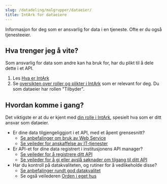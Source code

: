 ```yaml
---
slug: /datadeling/malgrupper/dataeier/
title: IntArk for dataeiere
---
```


Informasjon for deg som er ansvarlig for data i en tjeneste. Ofte er du også
tjenesteeier.


## Hva trenger jeg å vite?

Som ansvarlig for data som andre kan ha bruk for, har du plikt til å dele dette
i et API.

1. Les [Hva er IntArk](/docs/datadeling/hva-er)
2. Se [oversikten over roller og plikter i IntArk](/docs/datadeling/hva-er/roller) som er relevant for deg. Du som dataeier har rollen "Tilbyder".


## Hvordan komme i gang?

Det viktigste er at du er kjent med [din rolle i
IntArk](/docs/datadeling/hva-er/roller), spesielt hva som er ditt ansvar som
dataeier.


* Er dine data tilgjengeliggjort i et API, med et åpent grensesnitt?
	+ [Se anbefalinger om bruk av Web Service](/docs/datadeling/god-praksis/bruk-av-webservice)
	+ [Se veileder for anskaffelse av IT-tjenester](/docs/datadeling/veiledere/annet/anskaffelse)
* Er API-et for dine data registrert i institusjonens API manager?
	+ [Se veileder for å registrere ditt API](/docs/datadeling/veiledere/api-manager/api-manager-registrere-enkelt-api)
	+ [Se veileder for å gi eller avslå søknader om tilgang til ditt API](/docs/datadeling/veiledere/api-manager/godkjenne-tilgang-til-api)
* Har du kontroll på datakvaliteten, og rutiner for å vedlikeholde disse?
	+ [Se anbefalinger rundt god datakvalitet](/docs/datadeling/god-praksis/datakvalitet)
	+ Se også veilederen [Orden i eget hus](https://data.norge.no/guide/veileder-orden-i-eget-hus/)
